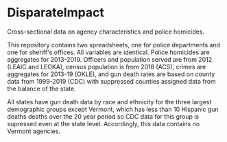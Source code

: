 # DisparateImpact
Cross-sectional data on agency characteristics and police homicides.

This repository contains two spreadsheets, one for police departments and one for sheriff's offices. All variables are identical. Police homicides are aggregates for 2013-2019. Officers and population served are from 2012 (LEAIC and LEOKA), census population is from 2018 (ACS), crimes are aggregates for 2013-19 (OKLE), and gun death rates are based on county data from 1999-2019 (CDC) with suppressed counties assigned data from the balance of the state. 

All states have gun death data by race and ethnicity for the three largest demographic groups except Vermont, which has less than 10 Hispanic gun deaths deaths over the 20 year period so CDC data for this group is supressed even at the state level. Accordingly, this data contains no Vermont agencies.


